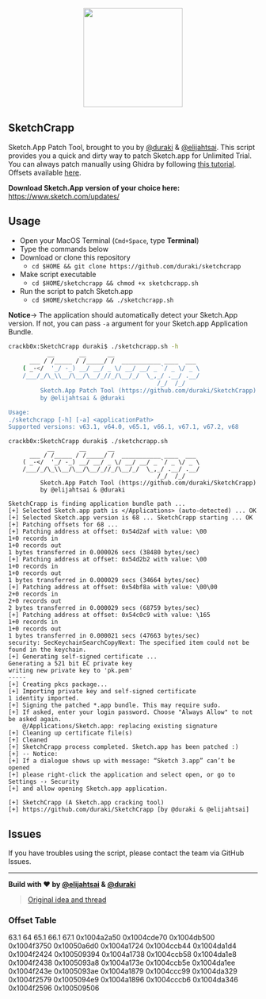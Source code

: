 <p align="center">
  <img height="200" src="https://i.imgur.com/laXau20.png">
</p>

## SketchCrapp

Sketch.App Patch Tool, brought to you by [@duraki](https://github.com/duraki) & [@elijahtsai](https://github.com/elijahtsai). This script provides you a quick and dirty way to patch Sketch.app for Unlimited Trial. You can always patch manually using Ghidra by following [this tutorial](https://duraki.github.io/posts/o/20200214-sketch.app-patch-in-ghidra.html). Offsets available [here](https://gist.github.com/Bhavdip/76c581d7ac03bdce6d226a2e8c522df4#gistcomment-3370035).

**Download Sketch.App version of your choice here:** https://www.sketch.com/updates/

## Usage

* Open your MacOS Terminal (`Cmd+Space`, type **Terminal**)
* Type the commands below
* Download or clone this repository
  * `cd $HOME && git clone https://github.com/duraki/sketchcrapp`
* Make script executable
  * `cd $HOME/sketchcrapp && chmod +x sketchcrapp.sh`
* Run the script to patch Sketch.app
  * `cd $HOME/sketchcrapp && ./sketchcrapp.sh`

**Notice**→ The application should automatically detect your Sketch.App version. If not, you can pass `-a` argument for your Sketch.app Application Bundle.

```bash
crackb0x:SketchCrapp duraki$ ./sketchcrapp.sh -h
           __       __      __
      ___ / /_____ / /_____/ /  ___________ ____  ___
    ( _-</  '_/ -_) __/ __/ _ \/ __/ __/ _ `/ _ \/ _ \
    /___/_/\_\\__/\__/\__/_//_/\__/_/  \_,_/ .__/ .__/
                                          /_/  /_/
         Sketch.App Patch Tool (https://github.com/duraki/SketchCrapp)
         by @elijahtsai & @duraki

Usage:
./sketchcrapp [-h] [-a] <applicationPath>
Supported versions: v63.1, v64.0, v65.1, v66.1, v67.1, v67.2, v68
```

```
crackb0x:SketchCrapp duraki$ ./sketchcrapp.sh
           __       __      __
      ___ / /_____ / /_____/ /  ___________ ____  ___
    ( _-</  '_/ -_) __/ __/ _ \/ __/ __/ _ `/ _ \/ _ \
    /___/_/\_\\__/\__/\__/_//_/\__/_/  \_,_/ .__/ .__/
                                          /_/  /_/
         Sketch.App Patch Tool (https://github.com/duraki/SketchCrapp)
         by @elijahtsai & @duraki

SketchCrapp is finding application bundle path ...
[+] Selected Sketch.app path is </Applications> (auto-detected) ... OK
[+] Selected Sketch.app version is 68 ... SketchCrapp starting ... OK
[+] Patching offsets for 68 ...
[+] Patching address at offset: 0x54d2af with value: \00
1+0 records in
1+0 records out
1 bytes transferred in 0.000026 secs (38480 bytes/sec)
[+] Patching address at offset: 0x54d2b2 with value: \00
1+0 records in
1+0 records out
1 bytes transferred in 0.000029 secs (34664 bytes/sec)
[+] Patching address at offset: 0x54bf8a with value: \00\00
2+0 records in
2+0 records out
2 bytes transferred in 0.000029 secs (68759 bytes/sec)
[+] Patching address at offset: 0x54c0c9 with value: \165
1+0 records in
1+0 records out
1 bytes transferred in 0.000021 secs (47663 bytes/sec)
security: SecKeychainSearchCopyNext: The specified item could not be found in the keychain.
[+] Generating self-signed certificate ...
Generating a 521 bit EC private key
writing new private key to 'pk.pem'
-----
[+] Creating pkcs package...
[+] Importing private key and self-signed certificate
1 identity imported.
[+] Signing the patched *.app bundle. This may require sudo.
[+] If asked, enter your login password. Choose "Always Allow" to not be asked again.
    @/Applications/Sketch.app: replacing existing signature
[+] Cleaning up certificate file(s)
[+] Cleaned
[+] SketchCrapp process completed. Sketch.app has been patched :)
[+] -- Notice: 
[+] If a dialogue shows up with message: “Sketch 3.app” can’t be opened
[+] please right-click the application and select open, or go to Settings -› Security
[+] and allow opening Sketch.app application.

[+] SketchCrapp (A Sketch.app cracking tool)
[+] https://github.com/duraki/SketchCrapp [by @duraki & @elijahtsai]
```

## Issues

If you have troubles using the script, please contact the team via GitHub Issues.

---

**Build with ❤️ by [@elijahtsai](https://twitter.com/elijahtsai_) & [@duraki](https://twitter.com/0xduraki)**

> [Original idea and thread](https://gist.github.com/Bhavdip/76c581d7ac03bdce6d226a2e8c522df4)

### Offset Table
63.1 	64 	65.1 	66.1 	67.1
0x1004a2a50 	0x1004cde70 	0x1004db500 	0x1004f3750 	0x10050a6d0
0x1004a1724 	0x1004ccb44 	0x1004da1d4 	0x1004f2424 	0x100509394
0x1004a1738 	0x1004ccb58 	0x1004da1e8 	0x1004f2438 	0x1005093a8
0x1004a173e 	0x1004ccb5e 	0x1004da1ee 	0x1004f243e 	0x1005093ae
0x1004a1879 	0x1004ccc99 	0x1004da329 	0x1004f2579 	0x1005094e9
0x1004a1896 	0x1004cccb6 	0x1004da346 	0x1004f2596 	0x100509506

